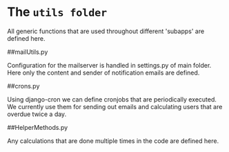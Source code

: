 # The `utils folder`

All generic functions that are used throughout different 'subapps' are defined here.

##mailUtils.py

Configuration for the mailserver is handled in settings.py of main folder. Here only the content
and sender of notification emails are defined.

##crons.py

Using django-cron we can define cronjobs that are periodically executed. We currently use them for sending out
emails and calculating users that are overdue twice a day.

##HelperMethods.py

Any calculations that are done multiple times in the code are defined here.
